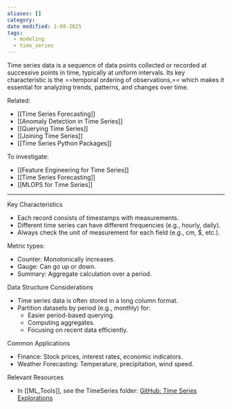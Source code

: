 ```yaml
---
aliases: []
category:
date modified: 1-08-2025
tags:
  - modeling
  - time_series
---
```


Time series data is a sequence of data points collected or recorded at successive points in time, typically at uniform intervals. Its key characteristic is the ==temporal ordering of observations,== which makes it essential for analyzing trends, patterns, and changes over time.

Related:
* [[Time Series Forecasting]]
* [[Anomaly Detection in Time Series]]
* [[Querying Time Series]]
* [[Joining Time Series]]
* [[Time Series Python Packages]]

To investigate:
- [[Feature Engineering for Time Series]]
- [[Time Series Forecasting]]
- [[MLOPS for Time Series]]

---

 Key Characteristics
* Each record consists of timestamps with measurements.
* Different time series can have different frequencies (e.g., hourly, daily).
* Always check the unit of measurement for each field (e.g., cm, \$, etc.).

Metric types:
  * Counter: Monotonically increases.
  * Gauge: Can go up or down.
  * Summary: Aggregate calculation over a period.

 Data Structure Considerations
* Time series data is often stored in a long column format.
* Partition datasets by period (e.g., monthly) for:
	- Easier period-based querying.
	- Computing aggregates.
	- Focusing on recent data efficiently.

Common Applications
* Finance: Stock prices, interest rates, economic indicators.
* Weather Forecasting: Temperature, precipitation, wind speed.

Relevant Resources
* In [[ML_Tools]], see the TimeSeries folder:  [GitHub: Time Series Explorations](https://github.com/rhyslwells/ML_Tools/blob/main/Explorations/Build/TimeSeries)